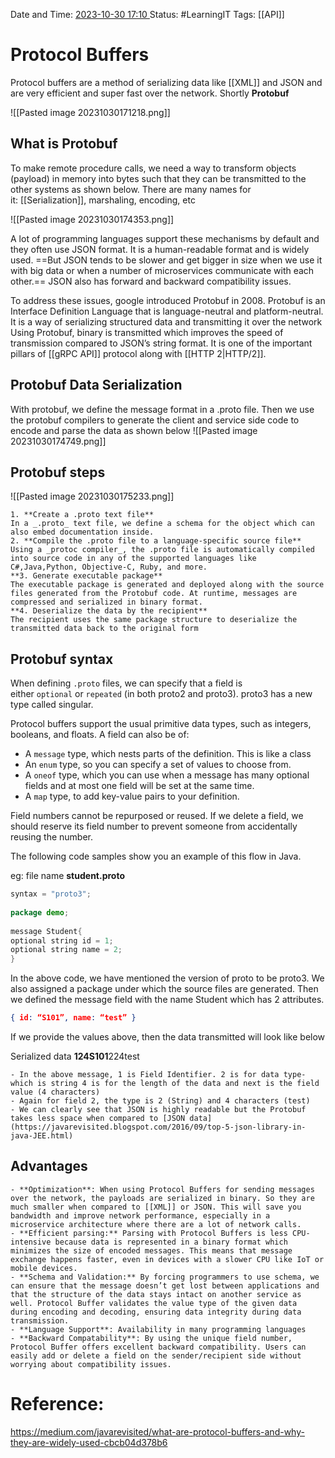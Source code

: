Date and Time: <u> 2023-10-30 17:10 </u>
Status: #LearningIT
Tags: [[API]]

# Protocol Buffers
Protocol buffers are a method of serializing data like [[XML]] and JSON and are very efficient and super fast over the network. Shortly **Protobuf**

![[Pasted image 20231030171218.png]]
## What is Protobuf
To make remote procedure calls, we need a way to transform objects (payload) in memory into bytes such that they can be transmitted to the other systems as shown below. There are many names for it: [[Serialization]], marshaling, encoding, etc

![[Pasted image 20231030174353.png]]

A lot of programming languages support these mechanisms by default and they often use JSON format. It is a human-readable format and is widely used. ==But JSON tends to be slower and get bigger in size when we use it with big data or when a number of microservices communicate with each other.== JSON also has forward and backward compatibility issues.

To address these issues, google introduced Protobuf in 2008. Protobuf is an Interface Definition Language that is language-neutral and platform-neutral. It is a way of serializing structured data and transmitting it over the network Using Protobuf, binary is transmitted which improves the speed of transmission compared to JSON’s string format. It is one of the important pillars of [[gRPC API]] protocol along with [[HTTP 2|HTTP/2]].

## Protobuf Data Serialization
With protobuf, we define the message format in a .proto file. Then we use the protobuf compilers to generate the client and service side code to encode and parse the data as shown below
![[Pasted image 20231030174749.png]]
## Protobuf steps
![[Pasted image 20231030175233.png]]
``` ad-important
1. **Create a .proto text file**
In a _.proto_ text file, we define a schema for the object which can also embed documentation inside.
2. **Compile the .proto file to a language-specific source file**
Using a _protoc compiler_, the .proto file is automatically compiled into source code in any of the supported languages like C#,Java,Python, Objective-C, Ruby, and more.
**3. Generate executable package**
The executable package is generated and deployed along with the source files generated from the Protobuf code. At runtime, messages are compressed and serialized in binary format.
**4. Deserialize the data by the recipient**
The recipient uses the same package structure to deserialize the transmitted data back to the original form
```

## Protobuf syntax

When defining `.proto` files, we can specify that a field is either `optional` or `repeated` (in both proto2 and proto3). proto3 has a new type called singular.

Protocol buffers support the usual primitive data types, such as integers, booleans, and floats.
A field can also be of:

- A `message` type, which nests parts of the definition. This is like a class
- An `enum` type, so you can specify a set of values to choose from.
- A `oneof` type, which you can use when a message has many optional fields and at most one field will be set at the same time.
- A `map` type, to add key-value pairs to your definition.

Field numbers cannot be repurposed or reused. If we delete a field, we should reserve its field number to prevent someone from accidentally reusing the number.

The following code samples show you an example of this flow in Java.

eg: file name **student.proto**

``` java
syntax = "proto3";
  
package demo;
  
message Student{
optional string id = 1;
optional string name = 2;
}
```

In the above code, we have mentioned the version of proto to be proto3. We also assigned a package under which the source files are generated. Then we defined the message field with the name Student which has 2 attributes.

``` json
{ id: “S101”, name: “test” }
```
If we provide the values above, then the data transmitted will look like below


Serialized data
**124S101**224test

``` ad-important
- In the above message, 1 is Field Identifier. 2 is for data type- which is string 4 is for the length of the data and next is the field value (4 characters)
- Again for field 2, the type is 2 (String) and 4 characters (test)
- We can clearly see that JSON is highly readable but the Protobuf takes less space when compared to [JSON data](https://javarevisited.blogspot.com/2016/09/top-5-json-library-in-java-JEE.html)
```
## Advantages
``` ad-success
- **Optimization**: When using Protocol Buffers for sending messages over the network, the payloads are serialized in binary. So they are much smaller when compared to [[XML]] or JSON. This will save you bandwidth and improve network performance, especially in a microservice architecture where there are a lot of network calls.
- **Efficient parsing:** Parsing with Protocol Buffers is less CPU-intensive because data is represented in a binary format which minimizes the size of encoded messages. This means that message exchange happens faster, even in devices with a slower CPU like IoT or mobile devices.
- **Schema and Validation:** By forcing programmers to use schema, we can ensure that the message doesn’t get lost between applications and that the structure of the data stays intact on another service as well. Protocol Buffer validates the value type of the given data during encoding and decoding, ensuring data integrity during data transmission.
- **Language Support**: Availability in many programming languages
- **Backward Compatability**: By using the unique field number, Protocol Buffer offers excellent backward compatibility. Users can easily add or delete a field on the sender/recipient side without worrying about compatibility issues.
```
# Reference:
https://medium.com/javarevisited/what-are-protocol-buffers-and-why-they-are-widely-used-cbcb04d378b6


 